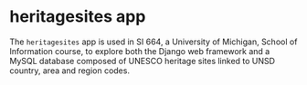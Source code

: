# heritagesites app

The `heritagesites` app is used in SI 664, a University of Michigan, School of Information course,
 to explore both the Django web framework and a MySQL database composed of UNESCO heritage
 sites linked to UNSD country, area and region codes.
